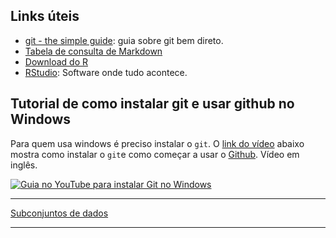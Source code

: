 ## Links úteis
- [git - the simple guide](https://rogerdudler.github.io/git-guide/): guia sobre git bem direto.
- [Tabela de consulta de Markdown](https://github.com/adam-p/markdown-here/wiki/Markdown-Cheatsheet#links)
- [Download do R](https://cran.r-project.org/)
- [RStudio](https://www.rstudio.com): Software onde tudo acontece.  
   
   
## Tutorial de como instalar git e usar github no Windows

Para quem usa windows é preciso instalar o `git`. O [link do vídeo](http://www.youtube.com/watch?v=J_Clau1bYco) abaixo mostra como instalar o `git`e como começar a usar o [Github](https://ww.github.com). Vídeo em inglês.

[![Guia no YouTube para instalar Git no Windows](http://img.youtube.com/vi/J_Clau1bYco/0.jpg)](http://www.youtube.com/watch?v=J_Clau1bYco "Guia de como instalar git no Windows.")

***

[Subconjuntos de dados](http://mynameislaure.github.io/provisory/)

***